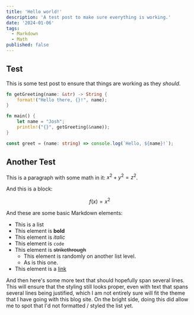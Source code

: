 ```yaml
---
title: 'Hello world!'
description: 'A test post to make sure everything is working.'
date: '2024-01-06'
tags:
  - Markdown
  - Math
published: false
---
```


## Test

This is some test post to ensure that things are working as they _should_.

```rs title="greetings.rs"
fn getGreeting(name: &str) -> String {
    format!("Hello there, {}!", name);
}

fn main() {
    let name = "Josh";
    println!("{}", getGreeting(&name));
}
```

```ts
const greet = (name: string) => console.log(`Hello, ${name}!`);
```

## Another Test

This is a paragraph with some math in it: $x^2 + y^2 = z^2$.

And this is a block:

$$
f(x) = x^2
$$

And these are some basic Markdown elements:

- This is a list
- This element is **bold**
- This element is _italic_
- This element is `code`
- This element is ~~strikethrough~~
  - This element is randomly on another list level.
  - As is this one.
- This element is a [link](https://google.com)

And then here's some more text that should hopefully span several lines. This
will ensure that the styling still looks proper, even with text that spans
several lines being justified, which I am not entirely sure will fit the theme
that I have going with this blog site. On the bright side, doing this did allow
me to spot that I'd not formatted / styled the list yet.

